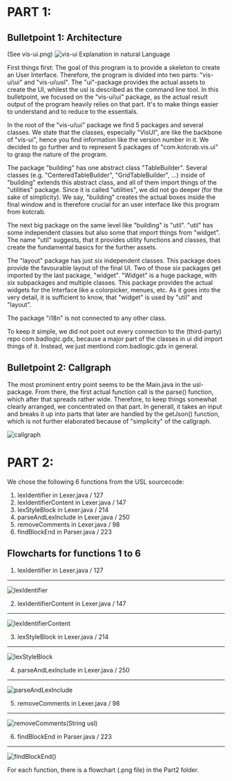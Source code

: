 PART 1:
=======
Bulletpoint 1: Architecture
-------

(See vis-ui.png)
![vis-ui](https://github.com/HuberNicolas/swc-group38/blob/master/SoftCon2020_Assignment_1/Part1/vis-ui.jpg "vis-ui Architecture")
Explanation in natural Language

First things first: The goal of this program is to provide a skeleton to create an User Interface. Therefore, the program is divided into two parts: "vis-ui\\ui" and "vis-ui\\usl". The "ui"-package provides the actual assets to create the UI, whilest the usl is described as the command line tool. In this bulletpoint, we focused on the "vis-ui\\ui" package, as the actual result output of the program heavily relies on that part. It's to make things easier to understand and to reduce to the essentials. 

In the root of the "vis-ui\\ui" package we find 5 packages and several classes. We state that the classes, especially "VisUI", are like the backbone of "vis-ui", hence you find information like the version number in it. We decided to go further and to represent 5 packages of "com.kotcrab.vis.ui" to grasp the nature of the program.

The package "building" has one abstract class "TableBuilder". Several classes (e.g. "CenteredTableBuilder", "GridTableBuilder", ...) inside of "building" extends this abstract class, and all of them import things of the "utilities" package. Since it is called "utilities", we did not go deeper (for the sake of simplicity). We say, "building" creates the actual boxes inside the final window and is therefore crucial for an user interface like this program from kotcrab.

The next big package on the same level like "building" is "util". "util" has some independent classes but also some that import things from "widget". The name "util" suggests, that it provides utility functions and classes, that create the fundamental basics for the further assets.

The "layout" package has just six independent classes. This package does provide the favourable layout of the final UI. Two of those six packages get imported by the last package, "widget". "Widget" is a huge package, with six subpackages and multiple classes. This package provides the actual widgets for the Interface like a colorpicker, menues, etc. As it goes into the very detail, it is sufficient to know, that "widget" is used by "util" and "layout".

The package "i18n" is not connected to any other class.

To keep it simple, we did not point out every connection to the (third-party) repo com.badlogic.gdx, because a major part of the classes in ui did import things of it. Instead, we just mentiond com.badlogic.gdx in general.

Bulletpoint 2: Callgraph
-------

The most prominent entry point seems to be the Main.java in the usl-package. From there, the first actual function call is the parse() function, which after that spreads rather wide. Therefore, to keep things somewhat clearly arranged, we concentrated on that part. In generall, it takes an input and breaks it up into parts that later are handled by the getJson() function, which is not further elaborated because of "simplicity" of the callgraph.

![callgraph](https://github.com/HuberNicolas/swc-group38/blob/master/SoftCon2020_Assignment_1/Part1/Call_graph.png "Visualisation of a Callgraph")

PART 2:
======
We chose the following 6 functions from the USL sourcecode:

1. lexIdentifier in Lexer.java / 127
2. lexIdentifierContent in Lexer.java / 147
3. lexStyleBlock in Lexer.java / 214
4. parseAndLexInclude in Lexer.java / 250
5. removeComments in Lexer.java / 98
6. findBlockEnd in  Parser.java / 223

Flowcharts for functions 1 to 6
-------


1. lexIdentifier in Lexer.java / 127
------
![lexIdentifier](https://github.com/HuberNicolas/swc-group38/blob/master/SoftCon2020_Assignment_1/Part2/lexidentifier_final.png)


2. lexIdentifierContent in Lexer.java / 147
------
![lexIdentifierContent](https://github.com/HuberNicolas/swc-group38/blob/master/SoftCon2020_Assignment_1/Part2/lexIdentifierContent_final.png)


3. lexStyleBlock in Lexer.java / 214
------
![lexStyleBlock](https://github.com/HuberNicolas/swc-group38/blob/master/SoftCon2020_Assignment_1/Part2/data_flow_lexStyleBlock.png)


4. parseAndLexInclude in Lexer.java / 250
------
![parseAndLexInclude](https://github.com/HuberNicolas/swc-group38/blob/master/SoftCon2020_Assignment_1/Part2/parseAndLexInclude.png)


5. removeComments in Lexer.java / 98
------
![removeComments(String usl)](https://github.com/HuberNicolas/swc-group38/blob/master/SoftCon2020_Assignment_1/Part2/removeComments.png)


6. findBlockEnd in  Parser.java / 223
------
![findBlockEnd()](https://github.com/HuberNicolas/swc-group38/blob/master/SoftCon2020_Assignment_1/Part2/findBlockEnd.png)

For each function, there is a flowchart (.png file) in the Part2 folder.
